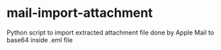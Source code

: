 # mail-import-attachment
Python script to import extracted attachment file done by Apple Mail to base64 inside .eml file
